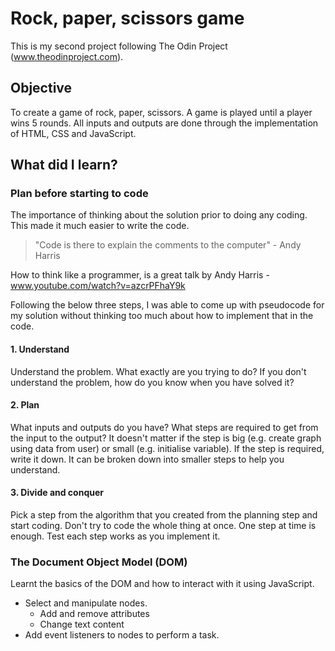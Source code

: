 # Rock, paper, scissors game
This is my second project following The Odin Project (www.theodinproject.com).

## Objective
To create a game of rock, paper, scissors. A game is played until a player wins 5 rounds. All inputs and outputs are done through the implementation of HTML, CSS and JavaScript.

## What did I learn?
### Plan before starting to code
The importance of thinking about the solution prior to doing any coding. This made it much easier to write the code. 

> "Code is there to explain the comments to the computer" - Andy Harris

How to think like a programmer, is a great talk by Andy Harris - www.youtube.com/watch?v=azcrPFhaY9k

Following the below three steps, I was able to come up with pseudocode for my solution without thinking too much about how to implement that in the code.
#### 1. Understand
Understand the problem. What exactly are you trying to do? If you don't understand the problem, how do you know when you have solved it?
#### 2. Plan
What inputs and outputs do you have? What steps are required to get from the input to the output? It doesn't matter if the step is big 
(e.g. create graph using data from user) or small (e.g. initialise variable). If the step is required, write it down. It can be broken down into smaller
steps to help you understand.
#### 3. Divide and conquer
Pick a step from the algorithm that you created from the planning step and start coding. Don't try to code the whole thing at once. One step at time 
is enough. Test each step works as you implement it.

### The Document Object Model (DOM)
Learnt the basics of the DOM and how to interact with it using JavaScript.
- Select and manipulate nodes.
    - Add and remove attributes
    - Change text content
- Add event listeners to nodes to perform a task.
